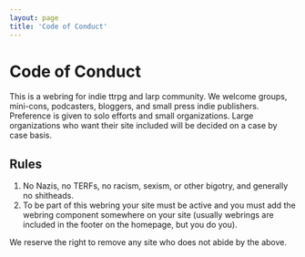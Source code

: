 ```yaml
---
layout: page
title: 'Code of Conduct'
---
```


# Code of Conduct

This is a webring for indie ttrpg and larp community. We welcome groups, mini-cons, podcasters, bloggers, and small press indie publishers. Preference is given to solo efforts and small organizations. Large organizations who want their site included will be decided on a case by case basis.

## Rules

1. No Nazis, no TERFs, no racism, sexism, or other bigotry, and generally no shitheads.
2. To be part of this webring your site must be active and you must add the webring component somewhere on your site (usually webrings are included in the footer on the homepage, but you do you).

We reserve the right to remove any site who does not abide by the above.